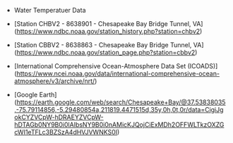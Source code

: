 * Water Temperatuer Data

* [Station CHBV2 - 8638901 - Chesapeake Bay Bridge Tunnel, VA] (https://www.ndbc.noaa.gov/station_history.php?station=chbv2)

* [Station CBBV2 - 8638863 - Chesapeake Bay Bridge Tunnel, VA] (https://www.ndbc.noaa.gov/station_page.php?station=cbbv2)

* [International Comprehensive Ocean-Atmosphere Data Set (ICOADS)] (https://www.ncei.noaa.gov/data/international-comprehensive-ocean-atmosphere/v3/archive/nrt/)

* [Google Earth] (https://earth.google.com/web/search/Chesapeake+Bay/@37.53838035,-75.79114856,-5.29480854a,211819.4471515d,35y,0h,0t,0r/data=CigiJgokCYZVCpW-hDRAEYZVCpW-hDTAGb0NY9B0i0lAIbsNY9B0i0nAMicKJQojCiExMDh2OFFWLTkzOXZGcWI1eTFLc3BZSzA4dHVJVWNKS0I)

